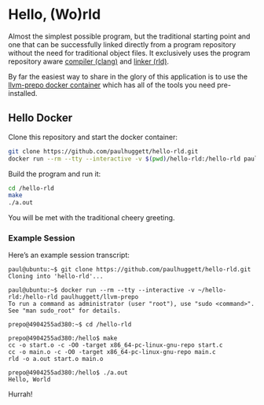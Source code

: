 # Hello, (Wo)rld

Almost the simplest possible program, but the traditional starting point and one that can be successfully linked directly from a program repository without the need for traditional object files. It exclusively uses the program repository aware [compiler (clang)](https://github.com/SNSystems/llvm-project-prepo) and [linker (rld)](https://github.com/SNSystems/llvm-project-prepo/tree/master/rld).

By far the easiest way to share in the glory of this application is to use the [llvm-prepo docker container](https://hub.docker.com/r/paulhuggett/llvm-prepo) which has all of the tools you need pre-installed.

## Hello Docker

Clone this repository and start the docker container:

~~~bash
git clone https://github.com/paulhuggett/hello-rld.git
docker run --rm --tty --interactive -v $(pwd)/hello-rld:/hello-rld paulhuggett/llvm-prepo
~~~

Build the program and run it:

~~~bash
cd /hello-rld
make
./a.out
~~~

You will be met with the traditional cheery greeting.

### Example Session

Here’s an example session transcript:

~~~
paul@ubuntu:~$ git clone https://github.com/paulhuggett/hello-rld.git
Cloning into 'hello-rld'...

paul@ubuntu:~$ docker run --rm --tty --interactive -v ~/hello-rld:/hello-rld paulhuggett/llvm-prepo
To run a command as administrator (user "root"), use "sudo <command>".
See "man sudo_root" for details.

prepo@4904255ad380:~$ cd /hello-rld

prepo@4904255ad380:/hello$ make
cc -o start.o -c -O0 -target x86_64-pc-linux-gnu-repo start.c
cc -o main.o -c -O0 -target x86_64-pc-linux-gnu-repo main.c
rld -o a.out start.o main.o

prepo@4904255ad380:/hello$ ./a.out
Hello, World
~~~

Hurrah!
